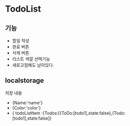 # TodoList

## 기능

- 할일 작성
- 완료 버튼
- 삭제 버튼
- 리스트 색깔 선택기능
- 새로고침해도 남아있다.

## localstorage

저장 내용
- {Name:'name'}
- {Color:'color'}
- { todoListItem :{Todos:[{ToDo:[todo1],state:false},{Todo:[todo1],state:false]}
